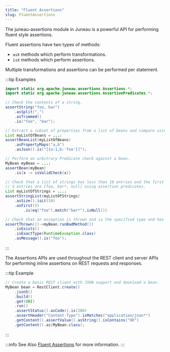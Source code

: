 ```yaml
---
title: "Fluent Assertions"
slug: FluentAssertions
---
```


The juneau-assertions module in Juneau is a powerful API for performing fluent style assertions.

Fluent assertions have two types of methods:

- `asX` methods which perform transformations.
- `isX` methods which perform assertions.

Multiple transformations and assertions can be performed per statement.

:::tip Examples
```java
import static org.apache.juneau.assertions.Assertions.*;
import static org.apache.juneau.assertions.AssertionPredicates.*;

// Check the contents of a string.
assertString("foo, bar")
    .asSplit(",")
    .asTrimmed()
    .is("foo", "bar");

// Extract a subset of properties from a list of beans and compare using JSON5.
List myListOfBeans = ...;
assertBeanList(myListOfBeans)
    .asPropertyMaps("a,b")
    .asJson().is("[{a:1,b:'foo'}]");

// Perform an arbitrary Predicate check against a bean.
MyBean myBean = ...;
assertBean(myBean)
    .is(x -> isValidCheck(x))

// Check that a list of strings has less than 10 entries and the first
// 3 entries are [foo, bar*, null] using assertion predicates.
List myListOfStrings = ...;
assertStringList(myListOfStrings)
    .asSize().isLt(10)
    .asFirst(3)
        .is(eq("foo"),match("bar*"),isNull())

// Check that an exception is thrown and is the specified type and has the specified message.
assertThrown(()->myBean.runBadMethod())
    .isExists()
    .isExactType(RuntimeException.class)
    .asMessage().is("foo");
```
:::

The Assertions APIs are used throughout the REST client and server APIs for performing inline assertions on REST
requests and responses.

:::tip Example
```java
// Create a basic REST client with JSON support and download a bean.
MyBean bean = RestClient.create()
    .json5()
    .build()
    .get(URI)
    .run()
    .assertStatus().asCode().is(200)
    .assertHeader("Content-Type").isMatches("application/json*")
    .getContent().assertValue().asString().isContains("OK")
    .getContent().as(MyBean.class);
```
:::

:::info See Also
[Fluent Assertions](/docs/topics/FluentAssertions) for more information.
:::